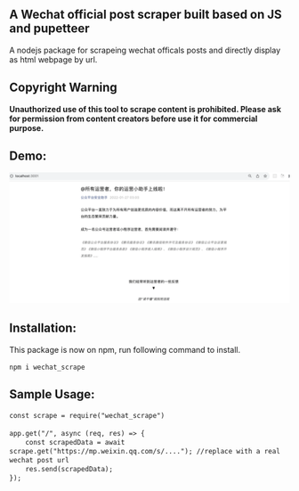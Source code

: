 ## A Wechat official post scraper built based on JS and pupetteer
A nodejs package for scrapeing wechat officals posts and directly display as html webpage by url.

## Copyright Warning
**Unauthorized use of this tool to scrape content is prohibited. Please ask for permission from content creators before use it for commercial purpose.**
## Demo:
![demo](/1.png)

## Installation:
This package is now on npm, run following command to install.
```
npm i wechat_scrape
```
## Sample Usage:
```
const scrape = require("wechat_scrape")

app.get("/", async (req, res) => {
    const scrapedData = await scrape.get("https://mp.weixin.qq.com/s/...."); //replace with a real wechat post url
    res.send(scrapedData);
});
```
